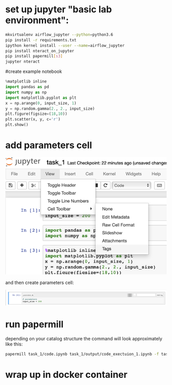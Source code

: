 # set up jupyter "basic lab environment":
```bash
mkvirtualenv airflow_jupyter --python=python3.6
pip install -r requirements.txt
ipython kernel install --user --name=airflow_jupyter
pip install nteract_on_jupyter
pip install papermill[s3]
jupyter nteract
```

#create example notebook
```python
%matplotlib inline
import pandas as pd
import numpy as np
import matplotlib.pyplot as plt
x = np.arange(0, input_size, 1)
y = np.random.gamma(2., 2., input_size)
plt.figure(figsize=(18,10))
plt.scatter(x, y, c='r')
plt.show()
```
# add parameters cell
![enable tags](enabletags.png)

and then create parameters cell:

![enable tags](createparameters.png)


# run papermill
depending on your catalog structure the command will look approximately like this:
```bash
papermill task_1/code.ipynb task_1/output/code_exectuion_1.ipynb -f task_1/params.yaml
```

# wrap up in docker container


